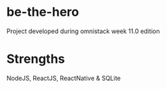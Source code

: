 # be-the-hero
Project developed during omnistack week 11.0 edition

# Strengths
NodeJS, ReactJS, ReactNative & SQLite
